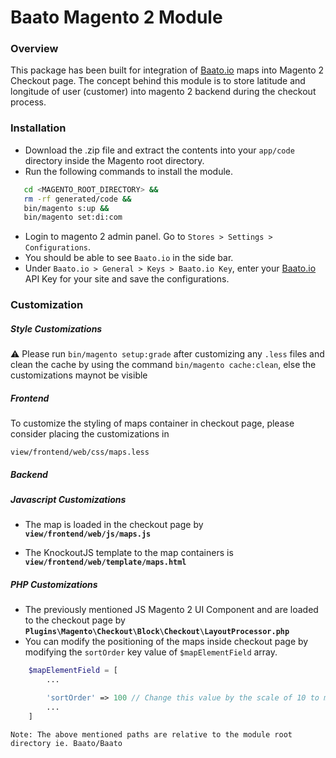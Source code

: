 # Baato Magento 2 Module


### Overview

This package has been built for integration of [Baato.io](https://baato.io) maps into Magento 2 Checkout page.
The concept behind this module is to store latitude and longitude of user (customer) into magento 2 backend during the checkout process.

### Installation

 - Download the .zip file and extract the contents into your `app/code` directory inside the Magento root directory.
 - Run the following commands to install the module.

 ```bash
    cd <MAGENTO_ROOT_DIRECTORY> &&
    rm -rf generated/code &&
    bin/magento s:up &&
    bin/magento set:di:com
```
 - Login to magento 2 admin panel. Go to `Stores > Settings > Configurations`.
 - You should be able to see `Baato.io` in the side bar.
 - Under `Baato.io > General > Keys > Baato.io Key`,
   enter your [Baato.io](https://baato.io/) API Key for your site and save the configurations.



### Customization



##### Style Customizations

⚠️ Please run `bin/magento setup:grade` after customizing any `.less` files and clean the cache by using the command `bin/magento cache:clean`, else the customizations maynot be visible
##### Frontend
To customize the styling of maps container in checkout page, please consider placing the customizations in

`view/frontend/web/css/maps.less`

##### Backend


##### Javascript Customizations

- The map is loaded in the checkout page by
**`view/frontend/web/js/maps.js`**

- The KnockoutJS template to the map containers is
**`view/frontend/web/template/maps.html`**


##### PHP Customizations
- The previously mentioned JS Magento 2 UI Component and are loaded to the checkout page by
**`Plugins\Magento\Checkout\Block\Checkout\LayoutProcessor.php`**
- You can modify the positioning of the maps inside checkout page by modifying the
`sortOrder` key value of `$mapElementField` array.

````php
    $mapElementField = [
        ...

        'sortOrder' => 100 // Change this value by the scale of 10 to move up/down
        ...
    ]
````


```
Note: The above mentioned paths are relative to the module root directory ie. Baato/Baato
```
